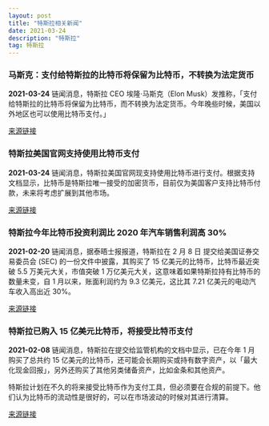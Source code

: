 ```yaml
---
layout: post
title: "特斯拉相关新闻"
date: 2021-03-24 
description: "特斯拉"
tag: 特斯拉
---
```


### 马斯克：支付给特斯拉的比特币将保留为比特币，不转换为法定货币
**2021-03-24**
链闻消息，特斯拉 CEO 埃隆·马斯克（Elon Musk）发推称，「支付给特斯拉的比特币将保留为比特币，而不转换为法定货币。今年晚些时候，美国以外地区也可以使用比特币支付。」

[来源链接](https://www.tesla.com/support/bitcoin)

### 特斯拉美国官网支持使用比特币支付
**2021-03-24**
链闻消息，特斯拉美国官网现支持使用比特币进行支付。根据支持文档显示，比特币是特斯拉唯一接受的加密货币，目前仅为美国客户支持比特币付款，未来将考虑扩展到其他市场。

[来源链接](https://www.tesla.com/support/bitcoin)

### 特斯拉今年比特币投资利润比 2020 年汽车销售利润高 30%
**2021-02-20**
链闻消息，据泰晤士报报道，特斯拉在 2 月 8 日 提交给美国证券交易委员会 (SEC) 的一份文件中披露，其购买了 15 亿美元的比特币，比特币最近突破 5.5 万美元大关，市值突破 1 万亿美元大关，这意味着如果特斯拉持有比特币的数量未变，自 1 月以来，账面利润约为 9.3 亿美元，这比其 7.21 亿美元的电动汽车收入高出近 30%。

[来源链接](https://www.thetimes.co.uk/article/tesla-makes-more-money-on-bitcoin-than-on-cars-5sfl6qd0h)

### 特斯拉已购入 15 亿美元比特币，将接受比特币支付
**2021-02-08**
链闻消息，特斯拉在提交给监管机构的文档中显示，已在今年 1 月购买了总共约 15 亿美元的比特币，还可能会长期购买或持有数字资产，以「最大化现金回报」，另外还购买了其他另类储备资产，比如金条和其他资产。

特斯拉计划在不久的将来接受比特币作为支付工具，但必须要在合规的前提下。他们认为比特币的流动性是很好的，可以在市场波动的时候对其进行清算。

[来源链接](https://www.sec.gov/Archives/edgar/data/1318605/000156459021004599/tsla-10k_20201231.htm)

